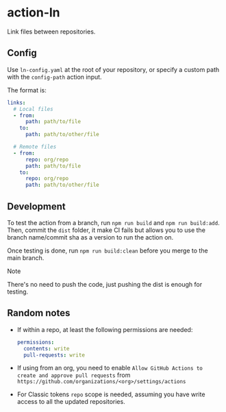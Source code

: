 # action-ln

Link files between repositories.

## Config

Use `ln-config.yaml` at the root of your repository, or specify a custom path
with the `config-path` action input.

The format is:

```yaml
links:
  # Local files
  - from:
      path: path/to/file
    to:
      path: path/to/other/file

  # Remote files
  - from:
      repo: org/repo
      path: path/to/file
    to:
      repo: org/repo
      path: path/to/other/file
```

## Development

To test the action from a branch, run `npm run build` and `npm run build:add`.
Then, commit the `dist` folder, it make CI fails but allows you to use the
branch name/commit sha as a version to run the action on.

Once testing is done, run `npm run build:clean` before you merge to the main branch.

> [!NOTE]
> There's no need to push the code, just pushing the dist is enough for testing.

## Random notes

- If within a repo, at least the following permissions are needed:

  ```yaml
  permissions:
    contents: write
    pull-requests: write
  ```

- If using from an org, you need to enable `Allow GitHub Actions to create and
approve pull requests` from
  `https://github.com/organizations/<org>/settings/actions`

- For Classic tokens `repo` scope is needed, assuming you have write access to
  all the updated repositories.
